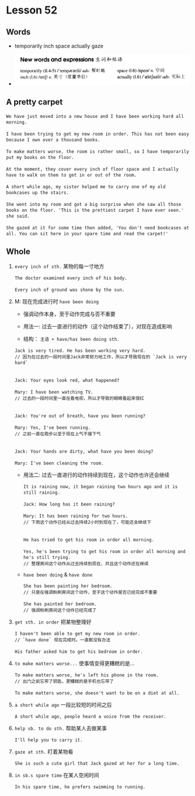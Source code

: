 # Lesson 52

## Words

- temporarily inch space actually gaze

- ![Words](../../../Images/Part2/06/words-52.png)

## A pretty carpet

```
We have just moved into a new house and I have been working hard all morning.

I have been trying to get my new room in order. This has not been easy because I own over a thousand books.

To make matters worse, the room is rather small, so I have temporarily put my books on the floor.

At the moment, they cover every inch of floor space and I actually have to walk on them to get in or out of the room.

A short while ago, my sister helped me to carry one of my old bookcases up the stairs.

She went into my room and got a big surprise when she saw all those books on the floor. 'This is the prettiest carpet I have ever seen.' she said.

She gazed at it for some time then added, 'You don't need bookcases at all. You can sit here in your spare time and read the carpet!'
```

## Whole

1. `every inch of sth.` 某物的每一寸地方

   ```
   The doctor examined every inch of his body.

   Every inch of ground was shone by the sun.
   ```

2. M: 现在完成进行时 `have been doing`

   - 强调动作本身，至于动作完成与否不重要

   - 用法一: 过去一直进行的动作（这个动作结束了），对现在造成影响

   - 结构： `主语 + have/has been doing sth.`

   ```
   Jack is very tired. He has been working very hard.
   // 因为在过去的一段时间里Jack非常努力地工作，所以才导致现在的 `Jack is very hard`


   Jack: Your eyes look red, what happened?

   Mary: I have been watching TV.
   // 过去的一段时间里一直在看电视，所以才导致的眼睛看起来很红


   Jack: You're out of breath, have you been running?

   Mary: Yes, I've been running.
   // 之前一直在跑步以至于现在上气不接下气


   Jack: Your hands are dirty, what have you been doing?

   Mary: I've been cleaning the room.
   ```

   - 用法二: 过去一直进行的动作持续到现在，这个动作也许还会继续

     ```
     It is raining now, it began raining two hours ago and it is still raining.

     Jack: How long has it been raining?

     Mary: It has been raining for two hours.
     // 下雨这个动作已经从过去持续2小时到现在了，可能还会继续下


     He has tried to get his room in order all morning.

     Yes, he's been trying to get his room in order all morning and he's still trying.
     // 整理房间这个动作从过去持续到现在，并且这个动作还在继续
     ```

   - `have been doing` & `have done`

     ```
     She has been painting her bedroom.
     // 只是在强调粉刷房间这个动作，至于这个动作是否已经完成不重要

     She has painted her bedroom.
     // 强调粉刷房间这个动作已经完成了
     ```

3. `get sth. in order` 把某物整理好

   ```
   I haven't been able to get my new room in order.
   // `have done` 现在完成时。一直都没有办法

   His father asked him to get his bedroom in order.
   ```

4. `to make matters worse...` 使事情变得更糟糕的是...

   ```
   To make matters worse, he's left his phone in the room.
   // 出门之前忘带了钥匙，更糟糕的是手机也忘带了

   To make matters worse, she doesn't want to be on a diet at all.
   ```

5. `a short while ago` 一段比较短的时间之后

   ```
   A short while ago, people heard a voice from the receiver.
   ```

6. `help sb. to do sth.` 帮助某人去做某事

   ```
   I'll help you to carry it.
   ```

7. `gaze at sth.` 盯着某物看

   ```
   She is such a cute girl that Jack gazed at her for a long time.
   ```

8. `in sb.s spare time` 在某人空闲时间

   ```
   In his spare time, he prefers swimming to running.
   ```
